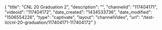 {
    "title": "CNL 20 Graduation 2",
    "description": "",
    "channelid": "117404171",
    "videoid": "117404172",
    "date_created": "1434533736",
    "date_modified": "1506554226",
    "type": "captivate",
    "layout": "channelVideo",
    "url": "\/test-iii\/cnl-20-graduation\/117404171-117404172"
}
